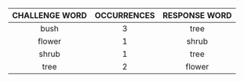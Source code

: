 | CHALLENGE WORD | OCCURRENCES | RESPONSE WORD |
|:--------------:|:-----------:|:-------------:|
| bush | 3 | tree |
| flower | 1 | shrub |
| shrub | 1 | tree |
| tree | 2 | flower |
